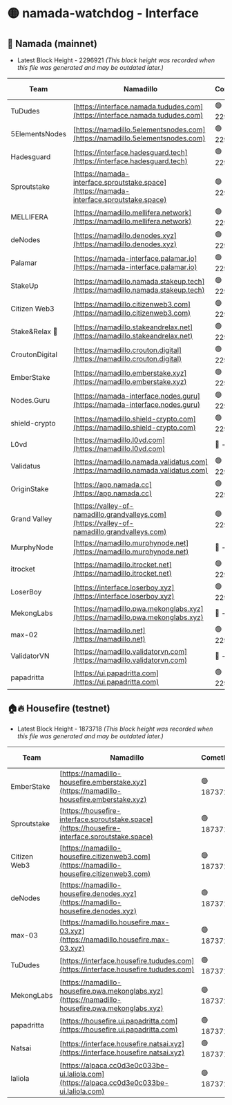 # 🟡 namada-watchdog - Interface

## 🚀 Namada (mainnet)
- Latest Block Height - 2296921 *(This block height was recorded when this file was generated and may be outdated later.)*

| Team | Namadillo | CometBFT | Indexer | MASP Indexer |
|-|-|-|-|-|
| TuDudes | [https://interface.namada.tududes.com](https://interface.namada.tududes.com) | 🟢 2296900 | 🟢 2296900 | 🟢 2296900 |
| 5ElementsNodes | [https://namadillo.5elementsnodes.com](https://namadillo.5elementsnodes.com) | 🟢 2296900 | 🟢 2296900 | 🟢 2296900 |
| Hadesguard | [https://interface.hadesguard.tech](https://interface.hadesguard.tech) | 🟢 2296901 | 🟢 2296901 | 🟢 2296900 |
| Sproutstake | [https://namada-interface.sproutstake.space](https://namada-interface.sproutstake.space) | 🟢 2296901 | 🟢 2296901 | 🟢 2296901 |
| MELLIFERA | [https://namadillo.mellifera.network](https://namadillo.mellifera.network) | 🟢 2296902 | 🟢 2296902 | 🟢 2296902 |
| deNodes | [https://namadillo.denodes.xyz](https://namadillo.denodes.xyz) | 🟢 2296903 | 🟢 2296903 | 🟢 2296903 |
| Palamar | [https://namada-interface.palamar.io](https://namada-interface.palamar.io) | 🟢 2296904 | 🟢 2296903 | 🟢 2296904 |
| StakeUp | [https://namadillo.namada.stakeup.tech](https://namadillo.namada.stakeup.tech) | 🟢 2296904 | 🟢 2296904 | 🟢 2296904 |
| Citizen Web3 | [https://namadillo.citizenweb3.com](https://namadillo.citizenweb3.com) | 🟢 2296905 | 🟢 2296905 | 🟢 2296905 |
| Stake&Relax 🦥 | [https://namadillo.stakeandrelax.net](https://namadillo.stakeandrelax.net) | 🟢 2296907 | 🟢 2296908 | 🟢 2296909 |
| CroutonDigital | [https://namadillo.crouton.digital](https://namadillo.crouton.digital) | 🟢 2296910 | 🟢 2296909 | 🟢 2296909 |
| EmberStake | [https://namadillo.emberstake.xyz](https://namadillo.emberstake.xyz) | 🟢 2296910 | 🟢 2296910 | 🟢 2296910 |
| Nodes.Guru | [https://namada-interface.nodes.guru](https://namada-interface.nodes.guru) | 🟢 2296910 | 🟢 2296910 | 🟢 2296910 |
| shield-crypto | [https://namadillo.shield-crypto.com](https://namadillo.shield-crypto.com) | 🟢 2296911 | 🟢 2296911 | 🟢 2296911 |
| L0vd | [https://namadillo.l0vd.com](https://namadillo.l0vd.com) | 🔴 - | 🔴 - | 🔴 - |
| Validatus | [https://namadillo.namada.validatus.com](https://namadillo.namada.validatus.com) | 🟢 2296914 | 🟡 2296772 | 🔴 2177377 |
| OriginStake | [https://app.namada.cc](https://app.namada.cc) | 🟢 2296914 | 🟢 2296914 | 🟢 2296914 |
| Grand Valley | [https://valley-of-namadillo.grandvalleys.com](https://valley-of-namadillo.grandvalleys.com) | 🟢 2296915 | 🟢 2296914 | 🟢 2296915 |
| MurphyNode | [https://namadillo.murphynode.net](https://namadillo.murphynode.net) | 🔴 - | 🔴 - | 🔴 - |
| itrocket | [https://namadillo.itrocket.net](https://namadillo.itrocket.net) | 🟢 2296917 | 🟢 2296917 | 🟢 2296917 |
| LoserBoy | [https://interface.loserboy.xyz](https://interface.loserboy.xyz) | 🟢 2296917 | 🟢 2296917 | 🟢 2296917 |
| MekongLabs | [https://namadillo.pwa.mekonglabs.xyz](https://namadillo.pwa.mekonglabs.xyz) | 🔴 - | 🔴 - | 🔴 - |
| max-02 | [https://namadillo.net](https://namadillo.net) | 🟢 2296918 | 🟢 2296918 | 🟢 2296918 |
| ValidatorVN | [https://namadillo.validatorvn.com](https://namadillo.validatorvn.com) | 🔴 - | 🔴 - | 🔴 - |
| papadritta | [https://ui.papadritta.com](https://ui.papadritta.com) | 🟢 2296921 | 🟢 2296920 | 🟢 2296920 |

## 🏠🔥 Housefire (testnet)
- Latest Block Height - 1873718 *(This block height was recorded when this file was generated and may be outdated later.)*

| Team | Namadillo | CometBFT | Indexer | MASP Indexer |
|-|-|-|-|-|
| EmberStake | [https://namadillo-housefire.emberstake.xyz](https://namadillo-housefire.emberstake.xyz) | 🟢 1873714 | 🟢 1873714 | 🟢 1873714 |
| Sproutstake | [https://housefire-interface.sproutstake.space](https://housefire-interface.sproutstake.space) | 🟢 1873714 | 🟢 1873715 | 🟢 1873714 |
| Citizen Web3 | [https://namadillo-housefire.citizenweb3.com](https://namadillo-housefire.citizenweb3.com) | 🟢 1873715 | 🟢 1873715 | 🟢 1873715 |
| deNodes | [https://namadillo-housefire.denodes.xyz](https://namadillo-housefire.denodes.xyz) | 🟢 1873715 | 🟢 1873715 | 🟢 1873715 |
| max-03 | [https://namadillo.housefire.max-03.xyz](https://namadillo.housefire.max-03.xyz) | 🟢 1873716 | 🟢 1873716 | 🟢 1873716 |
| TuDudes | [https://interface.housefire.tududes.com](https://interface.housefire.tududes.com) | 🟢 1873716 | 🟢 1873716 | 🟢 1873716 |
| MekongLabs | [https://namadillo-housefire.pwa.mekonglabs.xyz](https://namadillo-housefire.pwa.mekonglabs.xyz) | 🟢 1873717 | 🟢 1873716 | 🟢 1873716 |
| papadritta | [https://housefire.ui.papadritta.com](https://housefire.ui.papadritta.com) | 🟢 1873717 | 🟢 1873717 | 🟢 1873717 |
| Natsai | [https://interface.housefire.natsai.xyz](https://interface.housefire.natsai.xyz) | 🟢 1873718 | 🟢 1873718 | 🟢 1873718 |
| laliola | [https://alpaca.cc0d3e0c033be-ui.laliola.com](https://alpaca.cc0d3e0c033be-ui.laliola.com) | 🟢 1873718 | 🟢 1873718 | 🟢 1873718 |

